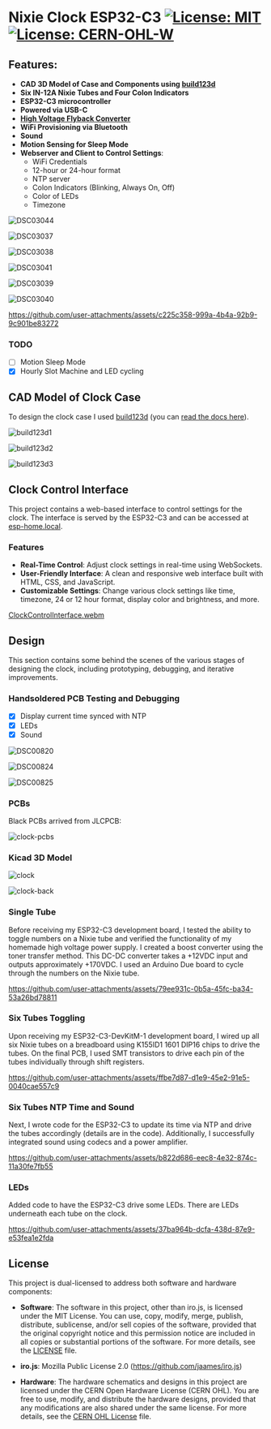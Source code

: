 # Nixie Clock ESP32-C3 [![License: MIT](https://img.shields.io/badge/License-MIT-yellow.svg)](https://opensource.org/licenses/MIT) [![License: CERN-OHL-W](https://img.shields.io/badge/License-CERN_OHL_W-blue.svg)](https://cern-ohl.web.cern.ch/)

## Features:

- **CAD 3D Model of Case and Components using [build123d](https://github.com/gumyr/build123d)**
- **Six IN-12A Nixie Tubes and Four Colon Indicators**
- **ESP32-C3 microcontroller**
- **Powered via USB-C**
- **[High Voltage Flyback Converter](https://github.com/newell/hv-flyback-converter)**
- **WiFi Provisioning via Bluetooth**
- **Sound**
- **Motion Sensing for Sleep Mode**
- **Webserver and Client to Control Settings**:
  - WiFi Credentials
  - 12-hour or 24-hour format
  - NTP server
  - Colon Indicators (Blinking, Always On, Off)
  - Color of LEDs
  - Timezone

![DSC03044](https://github.com/user-attachments/assets/07f993d6-80e4-4be8-91cf-ca07ee2fea44)

![DSC03037](https://github.com/user-attachments/assets/44a4a0a0-5de9-4502-906c-f3cac13a6c4e)

![DSC03038](https://github.com/user-attachments/assets/37b1b0a1-37b4-4d95-b2a9-a45ee8a8bafb)

![DSC03041](https://github.com/user-attachments/assets/7cb6dc60-0e32-4339-a29e-1f2e0bf4dc62)

![DSC03039](https://github.com/user-attachments/assets/f31533b9-1901-465e-a1a9-93a7f5385e33)

![DSC03040](https://github.com/user-attachments/assets/585f6704-fa03-43b6-aafe-2fae70a9242d)

https://github.com/user-attachments/assets/c225c358-999a-4b4a-92b9-9c901be83272

 ### TODO
- [ ] Motion Sleep Mode
- [x] Hourly Slot Machine and LED cycling

## CAD Model of Clock Case

To design the clock case I used [build123d](https://github.com/gumyr/build123d) (you can [read the docs here](https://build123d.readthedocs.io/en/latest/)).  

![build123d1](https://github.com/user-attachments/assets/34beb862-cac3-4001-b182-0c05eaf4e648)

![build123d2](https://github.com/user-attachments/assets/6d905a4e-8f06-46c9-aa65-b445b4101efb)

![build123d3](https://github.com/user-attachments/assets/4a8ca054-bb4b-4820-a1e7-e0d810ef57d7)

## Clock Control Interface

This project contains a web-based interface to control settings for the clock. The interface is served by the ESP32-C3 and can be accessed at [esp-home.local](http://esp-home.local).

### Features

- **Real-Time Control**: Adjust clock settings in real-time using WebSockets.
- **User-Friendly Interface**: A clean and responsive web interface built with HTML, CSS, and JavaScript.
- **Customizable Settings**: Change various clock settings like time, timezone, 24 or 12 hour format, display color and brightness, and more.

[ClockControlInterface.webm](https://github.com/user-attachments/assets/71b5c2da-ff7b-42fa-be0a-e68aa2519f6b)

## Design

This section contains some behind the scenes of the various stages of designing the clock, including prototyping, debugging, and iterative improvements. 

### Handsoldered PCB Testing and Debugging

- [x] Display current time synced with NTP
- [x] LEDs
- [x] Sound

![DSC00820](https://github.com/user-attachments/assets/b7c6caf7-d2b7-44de-bebc-66ae702bd61a)

![DSC00824](https://github.com/user-attachments/assets/1beff864-1065-4d9b-b666-368eb919fa4f)

![DSC00825](https://github.com/user-attachments/assets/e6425b82-5ede-4e77-bb7d-64c5438d0f17)

### PCBs

Black PCBs arrived from JLCPCB:

![clock-pcbs](https://github.com/user-attachments/assets/8e31dfbc-8cd0-4aaf-a7f6-d063d01f86a6)

### Kicad 3D Model

![clock](https://github.com/user-attachments/assets/745a5776-db51-4f5b-979e-c3a7e6d8c8c4)

![clock-back](https://github.com/user-attachments/assets/593558b8-ba2a-457c-b399-670f584f445b)

### Single Tube

Before receiving my ESP32-C3 development board, I tested the ability to toggle numbers on a Nixie tube and verified the functionality of my homemade high voltage power supply. I created a boost converter using the toner transfer method. This DC-DC converter takes a +12VDC input and outputs approximately +170VDC. I used an Arduino Due board to cycle through the numbers on the Nixie tube.

https://github.com/user-attachments/assets/79ee931c-0b5a-45fc-ba34-53a26bd78811

### Six Tubes Toggling

Upon receiving my ESP32-C3-DevKitM-1 development board, I wired up all six Nixie tubes on a breadboard using K155ID1 1601 DIP16 chips to drive the tubes. On the final PCB, I used SMT transistors to drive each pin of the tubes individually through shift registers.

https://github.com/user-attachments/assets/ffbe7d87-d1e9-45e2-91e5-0040cae557c9

### Six Tubes NTP Time and Sound

Next, I wrote code for the ESP32-C3 to update its time via NTP and drive the tubes accordingly (details are in the code). Additionally, I successfully integrated sound using codecs and a power amplifier.

https://github.com/user-attachments/assets/b822d686-eec8-4e32-874c-11a30fe7fb55

### LEDs

Added code to have the ESP32-C3 drive some LEDs.  There are LEDs underneath each tube on the clock.

https://github.com/user-attachments/assets/37ba964b-dcfa-438d-87e9-e53fea1e2fda

## License

This project is dual-licensed to address both software and hardware components:

- **Software**: The software in this project, other than iro.js, is licensed under the MIT License. You can use, copy, modify, merge, publish, distribute, sublicense, and/or sell copies of the software, provided that the original copyright notice and this permission notice are included in all copies or substantial portions of the software. For more details, see the [LICENSE](./LICENSE) file.

- **iro.js**: Mozilla Public License 2.0 (https://github.com/jaames/iro.js)

- **Hardware**: The hardware schematics and designs in this project are licensed under the CERN Open Hardware License (CERN OHL). You are free to use, modify, and distribute the hardware designs, provided that any modifications are also shared under the same license. For more details, see the [CERN OHL License](./CERN_OHL_LICENSE) file.
